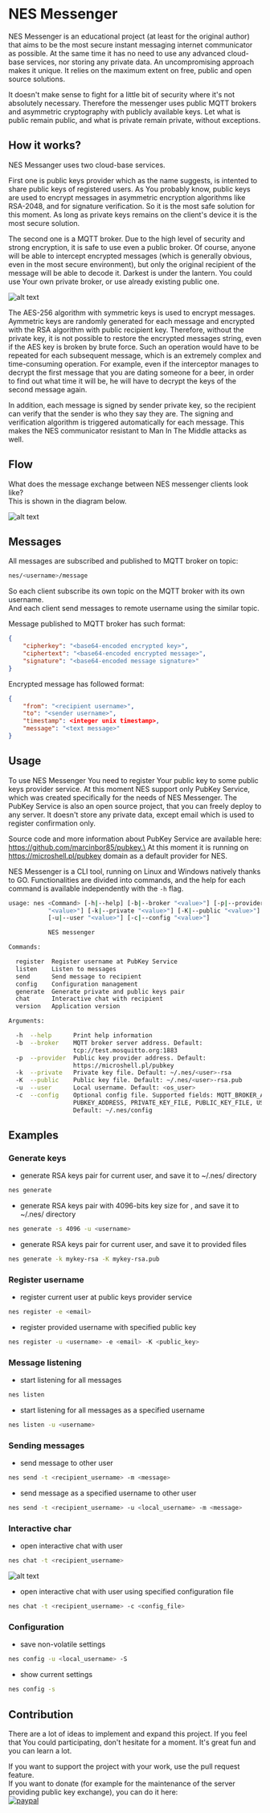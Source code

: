 # NES Messenger
NES Messenger is an educational project (at least for the original author)
that aims to be the most secure instant messaging internet communicator as possible.
At the same time it has no need to use any advanced cloud-base services,
nor storing any private data. An uncompromising approach makes it unique.
It relies on the maximum extent on free, public and open source solutions.

It doesn't make sense to fight for a little bit of security where it's not absolutely necessary.
Therefore the messenger uses public MQTT brokers and asymmetric cryptography with publicly available keys.
Let what is public remain public, and what is private remain private, without exceptions.

## How it works?
NES Messanger uses two cloud-base services.

First one is public keys provider which as the name suggests, is intented to share public keys of registered users.
As You probably know, public keys are used to encrypt messages in asymmetric encryption algorithms like RSA-2048,
and for signature verification. So it is the most safe solution for this moment.
As long as private keys remains on the client's device it is the most secure solution.

The second one is a MQTT broker. Due to the high level of security and strong encryption,
it is safe to use even a public broker. Of course, anyone will be able to intercept encrypted messages
(which is generally obvious, even in the most secure environment), but only the original recipient of the message
will be able to decode it. Darkest is under the lantern. You could use Your own private broker, or use already existing public one.

![alt text](assets/cloud.png?raw=true "Cloud architecture")

The AES-256 algorithm with symmetric keys is used to encrypt messages. Aymmetric keys are randomly generated
for each message and encrypted with the RSA algorithm with public recipient key. Therefore, without the private key,
it is not possible to restore the encrypted messages string, even if the AES key is broken by brute force.
Such an operation would have to be repeated for each subsequent message, which is an extremely complex
and time-consuming operation. For example, even if the interceptor manages to decrypt the first message
that you are dating someone for a beer, in order to find out what time it will be,
he will have to decrypt the keys of the second message again.

In addition, each message is signed by sender private key, so the recipient can verify that the sender
is who they say they are. The signing and verification algorithm is triggered automatically for each message.
This makes the NES communicator resistant to Man In The Middle attacks as well.

## Flow
What does the message exchange between NES messenger clients look like?\
This is shown in the diagram below.

![alt text](assets/message_flow.png?raw=true "Cloud architecture")

## Messages
All messages are subscribed and published to MQTT broker on topic:
```bash
nes/<username>/message
```

So each client subscribe its own topic on the MQTT broker with its own username.\
And each client send messages to remote username using the similar topic.

Message published to MQTT broker has such format:

```json
{
    "cipherkey": "<base64-encoded encrypted key>",
    "ciphertext": "<base64-encoded encrypted message>",
    "signature": "<base64-encoded message signature>"
}
```

Encrypted message has followed format:
```json
{
    "from": "<recipient username>",
    "to": "<sender username>",
    "timestamp": <integer unix timestamp>,
    "message": "<text message>"
}
```

## Usage
To use NES Messenger You need to register Your public key to some public keys provider service.
At this moment NES support only PubKey Service, which was created specifically for the needs of NES Messenger.
The PubKey Service is also an open source project, that you can freely deploy to any server.
It doesn't store any private data, except email which is used to register confirmation only.

Source code and more information about PubKey Service are available here: https://github.com/marcinbor85/pubkey.\
At this moment it is running on https://microshell.pl/pubkey domain as a default provider for NES.

NES Messenger is a CLI tool, running on Linux and Windows natively thanks to GO. Functionalities are divided into commands,
and the help for each command is available independently with the ```-h``` flag.

```bash
usage: nes <Command> [-h|--help] [-b|--broker "<value>"] [-p|--provider
           "<value>"] [-k|--private "<value>"] [-K|--public "<value>"]
           [-u|--user "<value>"] [-c|--config "<value>"]

           NES messenger

Commands:

  register  Register username at PubKey Service
  listen    Listen to messages
  send      Send message to recipient
  config    Configuration management
  generate  Generate private and public keys pair
  chat      Interactive chat with recipient
  version   Application version

Arguments:

  -h  --help      Print help information
  -b  --broker    MQTT broker server address. Default:
                  tcp://test.mosquitto.org:1883
  -p  --provider  Public key provider address. Default:
                  https://microshell.pl/pubkey
  -k  --private   Private key file. Default: ~/.nes/<user>-rsa
  -K  --public    Public key file. Default: ~/.nes/<user>-rsa.pub
  -u  --user      Local username. Default: <os_user>
  -c  --config    Optional config file. Supported fields: MQTT_BROKER_ADDRESS,
                  PUBKEY_ADDRESS, PRIVATE_KEY_FILE, PUBLIC_KEY_FILE, USERNAME.
                  Default: ~/.nes/config
```

## Examples

### Generate keys
- generate RSA keys pair for current user, and save it to ~/.nes/ directory
```bash
nes generate
```

- generate RSA keys pair with 4096-bits key size for <username>, and save it to ~/.nes/ directory
```bash
nes generate -s 4096 -u <username>
```

- generate RSA keys pair for current user, and save it to provided files
```bash
nes generate -k mykey-rsa -K mykey-rsa.pub
```

### Register username
- register current user at public keys provider service
```bash
nes register -e <email>
```

- register provided username with specified public key
```bash
nes register -u <username> -e <email> -K <public_key>
```

### Message listening
- start listening for all messages
```bash
nes listen
```

- start listening for all messages as a specified username
```bash
nes listen -u <username>
```

### Sending messages
- send message to other user
```bash
nes send -t <recipient_username> -m <message>
```

- send message as a specified username to other user
```bash
nes send -t <recipient_username> -u <local_username> -m <message>
```

### Interactive char
- open interactive chat with user
```bash
nes chat -t <recipient_username>
```

![alt text](assets/chat.png?raw=true "Interactive chat")

- open interactive chat with user using specified configuration file
```bash
nes chat -t <recipient_username> -c <config_file>
```

### Configuration
- save non-volatile settings
```bash
nes config -u <local_username> -S
```

- show current settings
```bash
nes config -s
```

## Contribution
There are a lot of ideas to implement and expand this project.
If you feel that You could participating, don't hesitate for a moment.
It's great fun and you can learn a lot.

If you want to support the project with your work, use the pull request feature.\
If you want to donate (for example for the maintenance of the server providing public key exchange), you can do it here:\
[![paypal](https://www.paypalobjects.com/en_US/i/btn/btn_donate_LG.gif)](https://www.paypal.com/donate/?hosted_button_id=ZEAEAXGRVZJR8)